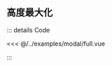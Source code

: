 ## 高度最大化

<ClientOnly>
<Full></Full>
</ClientOnly>

::: details Code

<<< @/../examples/modal/full.vue

:::
